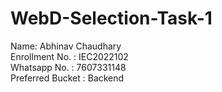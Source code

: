 # WebD-Selection-Task-1
Name: Abhinav Chaudhary                                                                                                                                        
Enrollment No. : IEC2022102                                                                                                                                    
Whatsapp No. : 7607331148                                                                                                                                      
Preferred Bucket : Backend
